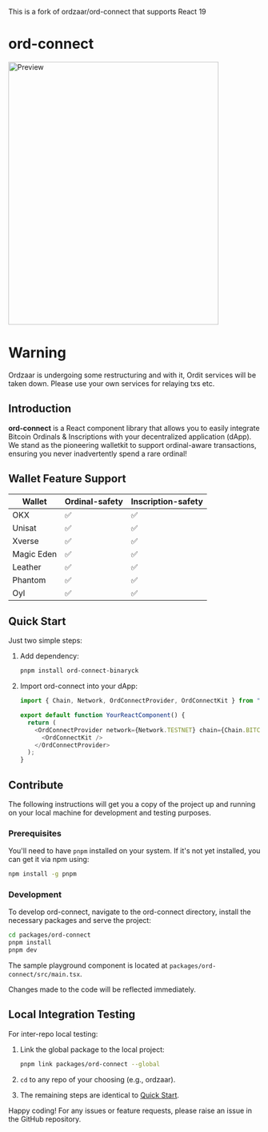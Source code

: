 This is a fork of ordzaar/ord-connect that supports React 19

# ord-connect

<img src="preview_wallets.png" alt="Preview" width="420" height="525"/>

# Warning

Ordzaar is undergoing some restructuring and with it, Ordit services will be taken down. Please use your own services for relaying txs etc.

## Introduction

**ord-connect** is a React component library that allows you to easily integrate Bitcoin Ordinals & Inscriptions with your decentralized application (dApp). We stand as the pioneering walletkit to support ordinal-aware transactions, ensuring you never inadvertently spend a rare ordinal!

## Wallet Feature Support

| Wallet     | Ordinal-safety | Inscription-safety |
| ---------- | -------------- | ------------------ |
| OKX        | ✅             | ✅                 |
| Unisat     | ✅             | ✅                 |
| Xverse     | ✅             | ✅                 |
| Magic Eden | ✅             | ✅                 |
| Leather    | ✅             | ✅                 |
| Phantom    | ✅             | ✅                 |
| Oyl        | ✅             | ✅                 |

## Quick Start

Just two simple steps:

1.  Add dependency:

    ```bash
    pnpm install ord-connect-binaryck
    ```

2.  Import ord-connect into your dApp:

    ```javascript
    import { Chain, Network, OrdConnectProvider, OrdConnectKit } from "ord-connect-binaryck";

    export default function YourReactComponent() {
      return (
        <OrdConnectProvider network={Network.TESTNET} chain={Chain.BITCOIN}>
          <OrdConnectKit />
        </OrdConnectProvider>
      );
    }
    ```

## Contribute

The following instructions will get you a copy of the project up and running on your local machine for development and testing purposes.

### Prerequisites

You'll need to have `pnpm` installed on your system. If it's not yet installed, you can get it via npm using:

```bash
npm install -g pnpm
```

### Development

To develop ord-connect, navigate to the ord-connect directory, install the necessary packages and serve the project:

```bash
cd packages/ord-connect
pnpm install
pnpm dev
```

The sample playground component is located at `packages/ord-connect/src/main.tsx`.

Changes made to the code will be reflected immediately.

## Local Integration Testing

For inter-repo local testing:

1. Link the global package to the local project:

   ```bash
   pnpm link packages/ord-connect --global
   ```

2. `cd` to any repo of your choosing (e.g., ordzaar).

3. The remaining steps are identical to [Quick Start](#quick-start).

Happy coding! For any issues or feature requests, please raise an issue in the GitHub repository.
